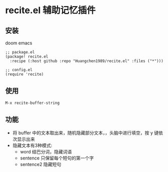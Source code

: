 # recite.el 辅助记忆插件
## 安装
doom emacs
``` emacs-lisp
;; package.el
(package! recite.el
  :recipe (:host github :repo "Huangchen1989/recite.el" :files ("*")))

;; config.el
(require 'recite)
```

## 使用
`M-x recite-buffer-string`

## 功能
- 将 buffer 中的文本取出来，随机隐藏部分文本，，头脑中进行填空，按 y 键依次显示出来 
- 隐藏文本有3种模式:
  - word 结巴分词，隐藏词语
  - sentence 只保留每个短句的第一个字
  - sentence2 隐藏短句
